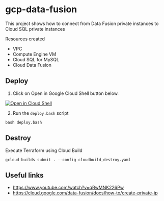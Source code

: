 # gcp-data-fusion
This project shows how to connect from Data Fusion private instances to Cloud SQL private instances

Resources created
- VPC
- Compute Engine VM
- Cloud SQL for MySQL
- Cloud Data Fusion

## Deploy

1. Click on Open in Google Cloud Shell button below.
<a href="https://ssh.cloud.google.com/cloudshell/editor?shellonly=true&cloudshell_git_repo=https%3A%2F%2Fgithub.com%2Fsylvioneto%2Fgcp-data-fusion" target="_new">
    <img alt="Open in Cloud Shell" src="https://gstatic.com/cloudssh/images/open-btn.svg">
</a>

2. Run the `deploy.bash` script
```
bash deploy.bash
```

## Destroy
Execute Terraform using Cloud Build
```
gcloud builds submit . --config cloudbuild_destroy.yaml
```

## Useful links
- https://www.youtube.com/watch?v=qRwMNK226Pw
- https://cloud.google.com/data-fusion/docs/how-to/create-private-ip
